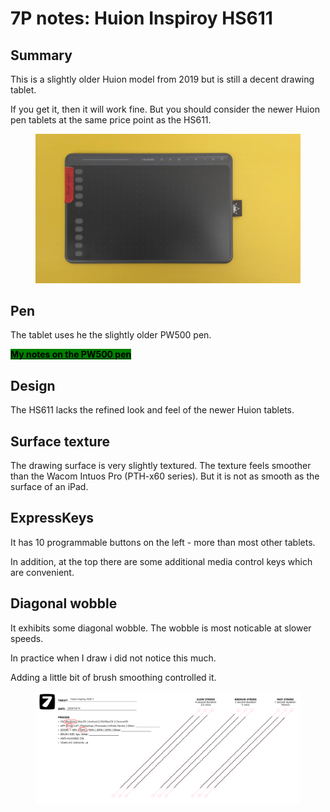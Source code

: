 # 7P notes: Huion Inspiroy HS611

## **Summary**

This is a slightly older Huion model from 2019 but is still a decent drawing tablet.&#x20;

If you get it, then it will work fine. But you should consider the newer Huion pen tablets at the same price point as the HS611.&#x20;

<figure><img src="../../../.gitbook/assets/Huion HS611.jpg" alt="" width="563"><figcaption></figcaption></figure>

## **Pen**

The tablet uses he the slightly older PW500 pen.&#x20;

[<mark style="background-color:green;">**My notes on the PW500 pen**</mark>](../huion-pen-models/7p-notes-huion-pw500-pen.md)&#x20;

## **Design**

The HS611 lacks the refined look and feel of the newer Huion tablets.&#x20;

## **Surface texture**

The drawing surface is very slightly textured. The texture feels smoother than the Wacom Intuos Pro (PTH-x60 series). But it is not as smooth as the surface of an iPad.

## **ExpressKeys**

It has 10 programmable buttons on the left - more than most other tablets.

In addition, at the top there are some additional media control keys which are convenient.

## **Diagonal wobble**

It exhibits some diagonal wobble. The wobble is most noticable at slower speeds.

In practice when I draw i did not notice this much.

Adding a little bit of brush smoothing controlled it.

<figure><img src="../../../.gitbook/assets/Diag Wobble Huion Inspiroy HS611 2024-10-15.png" alt=""><figcaption></figcaption></figure>
